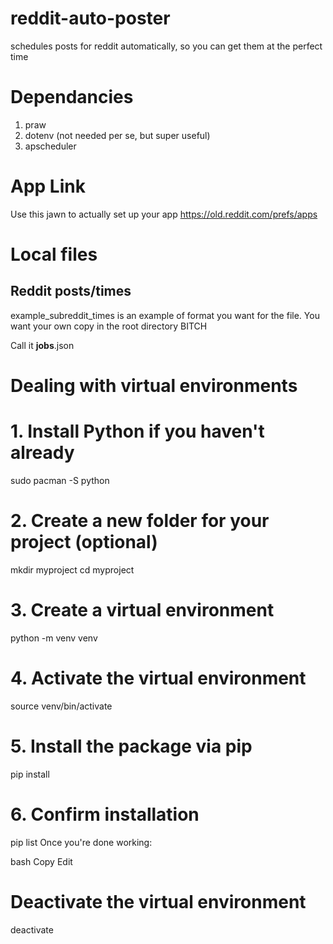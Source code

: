 # reddit-auto-poster
schedules posts for reddit automatically, so you can get them at the perfect time 

# Dependancies 
1. praw
2. dotenv (not needed per se, but super useful)
3. apscheduler

# App Link 
Use this jawn to actually set up your app https://old.reddit.com/prefs/apps

# Local files 
## Reddit posts/times
example_subreddit_times is an example of format you want for the file. You want your own copy in the root directory BITCH

Call it **jobs**.json

# Dealing with virtual environments
# 1. Install Python if you haven't already
sudo pacman -S python

# 2. Create a new folder for your project (optional)
mkdir myproject
cd myproject

# 3. Create a virtual environment
python -m venv venv

# 4. Activate the virtual environment
source venv/bin/activate

# 5. Install the package via pip
pip install <package-name>

# 6. Confirm installation
pip list
Once you're done working:

bash
Copy
Edit
# Deactivate the virtual environment
deactivate